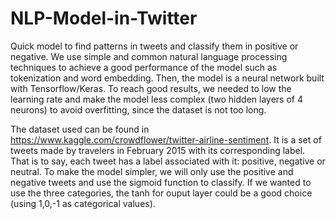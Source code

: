 # NLP-Model-in-Twitter

Quick model to find patterns in tweets and classify them in positive or negative. We use simple and common natural language processing techniques to achieve a good performance of the model such as tokenization and word embedding. Then, the model is a neural network built with Tensorflow/Keras. To reach good results, we needed to low the learning rate and make the model less complex (two hidden layers of 4 neurons) to avoid overfitting, since the dataset is not too long.

The dataset used can be found in https://www.kaggle.com/crowdflower/twitter-airline-sentiment. It is a set of tweets made by travelers in February 2015 with its corresponding label. That is to say, each tweet has a label associated with it: positive, negative or neutral. To make the model simpler, we will only use the positive and negative tweets and use the sigmoid function to classify. If we wanted to use the three categories, the tanh for ouput layer could be a good choice (using 1,0,-1 as categorical values).
